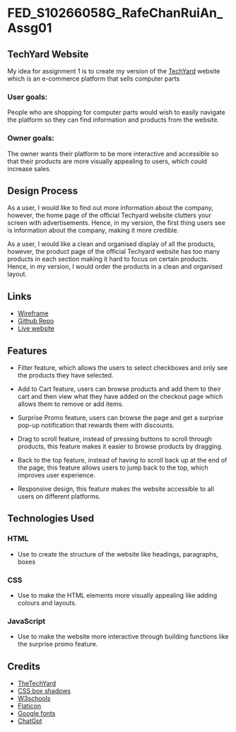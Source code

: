 # FED_S10266058G_RafeChanRuiAn_Assg01
## TechYard Website
My idea for assignment 1 is to create my version of the [TechYard](https://thetechyard.com/) website which is an e-commerce platform that sells computer parts

### User goals:
People who are shopping for computer parts would wish to easily navigate the platform so they can find information and products from the website.

### Owner goals: 
The owner wants their platform to be more interactive and accessible so that their products are more visually appealing to users, which could increase sales.

## Design Process
As a user, I would like to find out more information about the company, however, the home page of the official Techyard website clutters your screen with advertisements. Hence, in my version, the first thing users see is information about the company, making it more credible.

As a user, I would like a clean and organised display of all the products, however, the product page of the official Techyard website has too many products in each section making it hard to focus on certain products. Hence, in my version, I would order the products in a clean and organised layout.
## Links
- [Wireframe](https://www.figma.com/design/e0RM4uiwLESp9hd00fK2KP/FED_ASST1_S10266058G?node-id=0-1&t=RmmWGq37jwmZYFxn-1)
- [Github Repo](https://github.com/Rafe12345/FED_S10266058G_RafeChanRuiAn_Assg01)
- [Live website](https://rafe12345.github.io/FED_S10266058G_RafeChanRuiAn_Assg01/)
  
## Features
- Filter feature, which allows the users to select checkboxes and only see the products they have selected.

- Add to Cart feature, users can browse products and add them to their cart and then view what they have added on the checkout page which allows them to remove or add items.

- Surprise Promo feature, users can browse the page and get a surprise pop-up notification that rewards them with discounts.

- Drag to scroll feature, instead of pressing buttons to scroll through products, this feature makes it easier to browse products by dragging.

- Back to the top feature, instead of having to scroll back up at the end of the page, this feature allows users to jump back to the top, which improves user experience.

- Responsive design, this feature makes the website accessible to all users on different platforms.

## Technologies Used

### HTML
- Use to create the structure of the website like headings, paragraphs, boxes
### CSS
- Use to make the HTML elements more visually appealing like adding colours and layouts.
### JavaScript
- Use to make the website more interactive through building functions like the surprise promo feature.

## Credits
- [TheTechYard](https://thetechyard.com/)
- [CSS box shadows](https://getcssscan.com/css-box-shadow-examples)
- [W3schools](https://www.w3schools.com/howto/howto_js_scroll_to_top.asp)
- [Flaticon](https://www.flaticon.com/free-icons/)
- [Google fonts](https://fonts.google.com/)
- [ChatGpt](https://chatgpt.com/)
